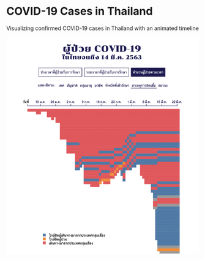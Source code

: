 # COVID-19 Cases in Thailand

Visualizing confirmed COVID-19 cases in Thailand with an animated timeline

![Screenshot](thumbnail.png)
